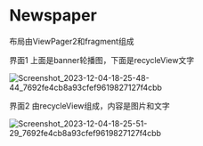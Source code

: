 # Newspaper

布局由ViewPager2和fragment组成

界面1 上面是banner轮播图，下面是recycleView文字

![Screenshot_2023-12-04-18-25-48-44_7692fe4cb8a93cfef9619827127f4cbb](https://github.com/kamddrrcoco/Newspaper/assets/145995925/cf1d8e5e-ee22-4f47-81af-2771263565a8)


界面2 由recycleView组成，内容是图片和文字

![Screenshot_2023-12-04-18-25-51-29_7692fe4cb8a93cfef9619827127f4cbb](https://github.com/kamddrrcoco/Newspaper/assets/145995925/91192162-b19a-4143-aa68-7fa8e5776e36)

